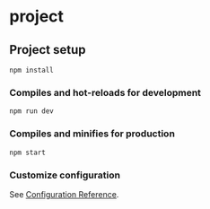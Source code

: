 # project

## Project setup
```
npm install
```

### Compiles and hot-reloads for development
```
npm run dev
```

### Compiles and minifies for production
```
npm start
```

### Customize configuration
See [Configuration Reference](https://aysuki.com/).
